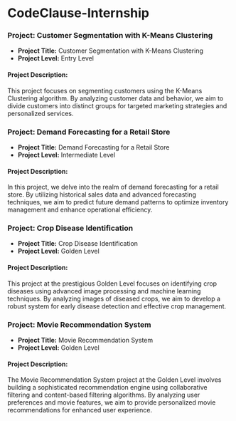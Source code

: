 # CodeClause-Internship


### Project: Customer Segmentation with K-Means Clustering
- **Project Title:** Customer Segmentation with K-Means Clustering
- **Project Level:** Entry Level

#### Project Description:
This project focuses on segmenting customers using the K-Means Clustering algorithm. By analyzing customer data and behavior, we aim to divide customers into distinct groups for targeted marketing strategies and personalized services.

### Project: Demand Forecasting for a Retail Store
- **Project Title:** Demand Forecasting for a Retail Store
- **Project Level:** Intermediate Level

#### Project Description:
In this project, we delve into the realm of demand forecasting for a retail store. By utilizing historical sales data and advanced forecasting techniques, we aim to predict future demand patterns to optimize inventory management and enhance operational efficiency.

### Project: Crop Disease Identification
- **Project Title:** Crop Disease Identification
- **Project Level:** Golden Level

#### Project Description:
This project at the prestigious Golden Level focuses on identifying crop diseases using advanced image processing and machine learning techniques. By analyzing images of diseased crops, we aim to develop a robust system for early disease detection and effective crop management.

### Project: Movie Recommendation System
- **Project Title:** Movie Recommendation System
- **Project Level:** Golden Level

#### Project Description:
The Movie Recommendation System project at the Golden Level involves building a sophisticated recommendation engine using collaborative filtering and content-based filtering algorithms. By analyzing user preferences and movie features, we aim to provide personalized movie recommendations for enhanced user experience.

